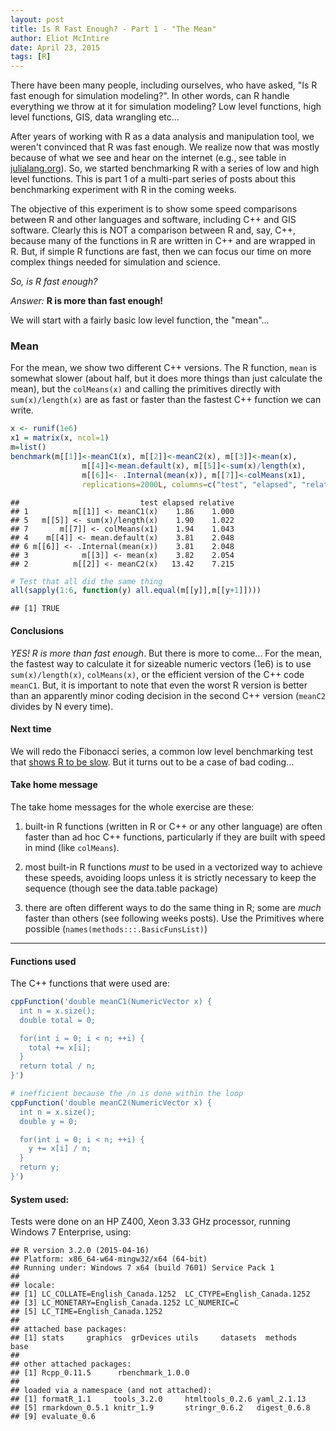 ```yaml
---
layout: post
title: Is R Fast Enough? - Part 1 - "The Mean"
author: Eliot McIntire
date: April 23, 2015
tags: [R]
---
```


There have been many people, including ourselves, who have asked, "Is R fast enough for simulation modeling?". In other words, can R handle everything we throw at it for simulation modeling?  Low level functions, high level functions, GIS, data wrangling etc... 

After years of working with R as a data analysis and manipulation tool, we weren't convinced that R was fast enough. We realize now that was mostly because of what we see and hear on the internet (e.g., see table in [julialang.org](http://julialang.org)). So, we started benchmarking R with a series of low and high level functions. This is part 1 of a multi-part series of posts about this benchmarking experiment with R in the coming weeks. 

The objective of this experiment is to show some speed comparisons between R and other languages and software, including C++ and GIS software. Clearly this is NOT a comparison between R and, say, C++, because many of the functions in R are written in C++ and are wrapped in R. But, if simple R functions are fast, then we can focus our time on more complex things needed for simulation and science.

*So, is R fast enough?* 

*Answer:* **R is more than fast enough!**

We will start with a fairly basic low level function, the "mean"...

### Mean
For the mean, we show two different C++ versions. The R function, `mean` is somewhat slower (about half, but it does more things than just calculate the mean), but the `colMeans(x)` and calling the primitives directly with `sum(x)/length(x)` are as fast or  faster than the fastest C++ function we can write.







```r
x <- runif(1e6)
x1 = matrix(x, ncol=1)
m=list()
benchmark(m[[1]]<-meanC1(x), m[[2]]<-meanC2(x), m[[3]]<-mean(x), 
                m[[4]]<-mean.default(x), m[[5]]<-sum(x)/length(x), 
                m[[6]]<- .Internal(mean(x)), m[[7]]<-colMeans(x1),
                replications=2000L, columns=c("test", "elapsed", "relative"), order="relative")
```

```
##                           test elapsed relative
## 1          m[[1]] <- meanC1(x)    1.86    1.000
## 5   m[[5]] <- sum(x)/length(x)    1.90    1.022
## 7       m[[7]] <- colMeans(x1)    1.94    1.043
## 4    m[[4]] <- mean.default(x)    3.81    2.048
## 6 m[[6]] <- .Internal(mean(x))    3.81    2.048
## 3            m[[3]] <- mean(x)    3.82    2.054
## 2          m[[2]] <- meanC2(x)   13.42    7.215
```

```r
# Test that all did the same thing
all(sapply(1:6, function(y) all.equal(m[[y]],m[[y+1]])))
```

```
## [1] TRUE
```

#### Conclusions

*YES! R is more than fast enough*. But there is more to come... For the mean, the fastest way to calculate it for sizeable numeric vectors (1e6) is to use `sum(x)/length(x)`, `colMeans(x)`, or the efficient version of the C++ code `meanC1`. But, it is important to note that even the worst R version is better than an apparently minor coding decision in the second C++ version (`meanC2` divides by N every time). 

#### Next time

We will redo the Fibonacci series, a common low level benchmarking test that [shows R to be slow](http://julialang.org).  But it turns out to be a case of bad coding...

#### Take home message

The take home messages for the whole exercise are these: 

  1. built-in R functions (written in R or C++ or any other language) are often faster than ad hoc C++ functions, particularly if they are built with speed in mind (like `colMeans`).

  1. most built-in R functions *must* to be used in a vectorized way to achieve these speeds, avoiding loops unless it is strictly necessary to keep the sequence (though see the data.table package)

  1. there are often different ways to do the same thing in R; some are *much* faster than others (see following weeks posts). Use the Primitives where possible (`names(methods:::.BasicFunsList)`)

--------------------

#### Functions used

The C++ functions that were used are:



```r
cppFunction('double meanC1(NumericVector x) {
  int n = x.size();
  double total = 0;

  for(int i = 0; i < n; ++i) {
    total += x[i];
  }
  return total / n;
}')

# inefficient because the /n is done within the loop
cppFunction('double meanC2(NumericVector x) {
  int n = x.size();
  double y = 0;

  for(int i = 0; i < n; ++i) {
    y += x[i] / n;
  }
  return y;
}')
```

#### System used:
Tests were done on an HP Z400, Xeon 3.33 GHz processor, running Windows 7 Enterprise, using:


```
## R version 3.2.0 (2015-04-16)
## Platform: x86_64-w64-mingw32/x64 (64-bit)
## Running under: Windows 7 x64 (build 7601) Service Pack 1
## 
## locale:
## [1] LC_COLLATE=English_Canada.1252  LC_CTYPE=English_Canada.1252   
## [3] LC_MONETARY=English_Canada.1252 LC_NUMERIC=C                   
## [5] LC_TIME=English_Canada.1252    
## 
## attached base packages:
## [1] stats     graphics  grDevices utils     datasets  methods   base     
## 
## other attached packages:
## [1] Rcpp_0.11.5      rbenchmark_1.0.0
## 
## loaded via a namespace (and not attached):
## [1] formatR_1.1     tools_3.2.0     htmltools_0.2.6 yaml_2.1.13    
## [5] rmarkdown_0.5.1 knitr_1.9       stringr_0.6.2   digest_0.6.8   
## [9] evaluate_0.6
```
